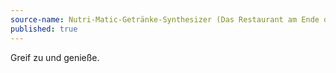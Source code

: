 ```yaml
---
source-name: Nutri-Matic-Getränke-Synthesizer (Das Restaurant am Ende des Universums)
published: true
---
```


<p>Greif zu und genieße.</p>


